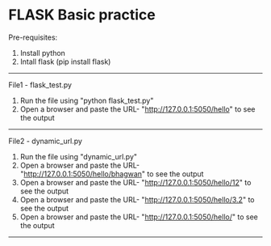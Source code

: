 # FLASK Basic practice

Pre-requisites:
1) Install python 
2) Intall flask (pip install flask)

-------------------------------------------------------------------------------------
File1 - flask_test.py
1) Run the file using "python flask_test.py"
2) Open a browser and paste the URL- "http://127.0.0.1:5050/hello" to see the output

---------------------------------------------------------------------------------------

File2 - dynamic_url.py
1) Run the file using "dynamic_url.py"
2) Open a browser and paste the URL- "http://127.0.0.1:5050/hello/bhagwan" to see the output
3) Open a browser and paste the URL- "http://127.0.0.1:5050/hello/12" to see the output
4) Open a browser and paste the URL- "http://127.0.0.1:5050/hello/3.2" to see the output
5) Open a browser and paste the URL- "http://127.0.0.1:5050/hello/" to see the output

------------------------------------------------------------------------------------------
